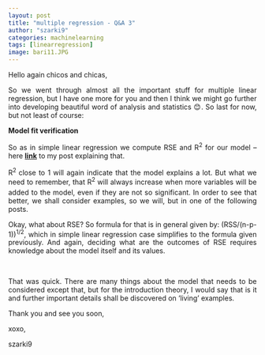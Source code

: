 ```yaml
---
layout: post
title: "multiple regression - Q&A 3"
author: "szarki9"
categories: machinelearning
tags: [linearregression]
image: bari11.JPG
---
```

<p>Hello again chicos and chicas,</p><p align="justify">So we went through almost all the
important stuff for multiple linear regression, but I have one more for you and
then I think we might go further into developing beautiful word of analysis and
statistics 😊. So last for now, but not least of course:</p><p align="justify"><b>Model fit verification</b></p><p align="justify">So as in simple linear regression
we compute RSE and R<sup>2</sup> for our model – here <b><a href="https://szarki9.tumblr.com/post/189023033128/how-to-measure-the-quality-of-our-model">link</a></b>
to my post explaining that.</p><p align="justify">R<sup>2 </sup>close to 1 will again
indicate that the model explains a lot. But what we need to remember, that R<sub>­­</sub><sup>2</sup>
will always increase when more variables will be added to the model, even if
they are not so significant. In order to see that better, we shall consider
examples, so we will, but in one of the following posts. </p><p align="justify">Okay, what about RSE? So formula
for that is in general given by: (RSS/(n-p-1))<sup>1/2</sup>, which in simple
linear regression case simplifies to the formula given previously. And again, deciding
what are the outcomes of RSE requires knowledge about the model itself and its
values.</p><p><br></p><p align="justify">That was quick. There are many things about the model that needs to be considered except that, but for the introduction theory, I would say that is it and further important details shall be discovered on ‘living’ examples.</p><p align="justify">Thank you and see you soon,</p><p>xoxo,</p><p>szarki9</p>